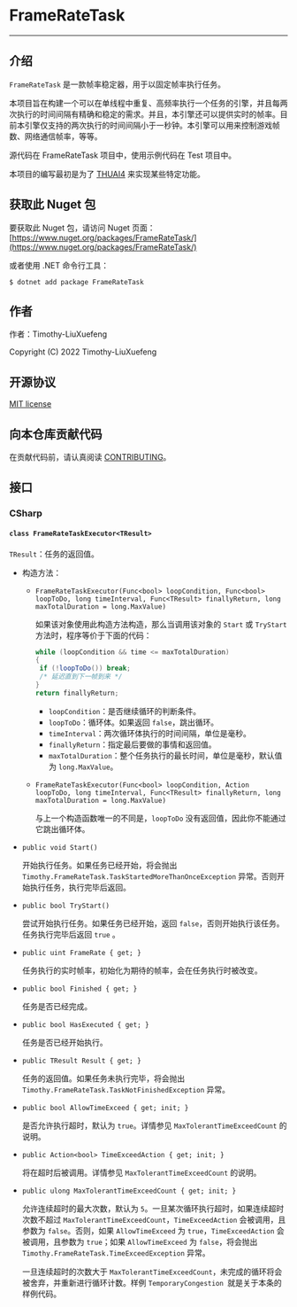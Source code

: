 # FrameRateTask

---

## 介绍

`FrameRateTask` 是一款帧率稳定器，用于以固定帧率执行任务。

本项目旨在构建一个可以在单线程中重复、高频率执行一个任务的引擎，并且每两次执行的时间间隔有精确和稳定的需求。并且，本引擎还可以提供实时的帧率。目前本引擎仅支持的两次执行的时间间隔小于一秒钟。本引擎可以用来控制游戏帧数、网络通信帧率，等等。  

源代码在 FrameRateTask 项目中，使用示例代码在 Test 项目中。

本项目的编写最初是为了 [THUAI4](https://github.com/eesast/THUAI4) 来实现某些特定功能。  

## 获取此 Nuget 包

要获取此 Nuget 包，请访问 Nuget 页面：[https://www.nuget.org/packages/FrameRateTask/](https://www.nuget.org/packages/FrameRateTask/)

或者使用 .NET 命令行工具：  

```shell
$ dotnet add package FrameRateTask
```

## 作者

作者：Timothy-LiuXuefeng

Copyright (C) 2022 Timothy-LiuXuefeng

## 开源协议

[MIT license](https://github.com/Timothy-LiuXuefeng/FrameRateTask/blob/master/LICENSE.txt)

## 向本仓库贡献代码

在贡献代码前，请认真阅读 [CONTRIBUTING](./CONTRIBUTING.zh-CN.md)。

## 接口

### CSharp  

#### `class FrameRateTaskExecutor<TResult>`

`TResult`：任务的返回值。  

+ 构造方法：

  + `FrameRateTaskExecutor(Func<bool> loopCondition, Func<bool> loopToDo, long timeInterval, Func<TResult> finallyReturn, long maxTotalDuration = long.MaxValue)`

    如果该对象使用此构造方法构造，那么当调用该对象的 `Start` 或 `TryStart` 方法时，程序等价于下面的代码：  

    ```c#
    while (loopCondition && time <= maxTotalDuration)
    {
     if (!loopToDo()) break;
     /* 延迟直到下一帧到来 */
    }
    return finallyReturn;
    ```

    + `loopCondition`：是否继续循环的判断条件。
    + `loopToDo`：循环体。如果返回 `false`，跳出循环。
    + `timeInterval`：两次循环体执行的时间间隔，单位是毫秒。
    + `finallyReturn`：指定最后要做的事情和返回值。
    + `maxTotalDuration`：整个任务执行的最长时间，单位是毫秒，默认值为 `long.MaxValue`。

  + `FrameRateTaskExecutor(Func<bool> loopCondition, Action loopToDo, long timeInterval, Func<TResult> finallyReturn, long maxTotalDuration = long.MaxValue)`

    与上一个构造函数唯一的不同是，`loopToDo` 没有返回值，因此你不能通过它跳出循环体。

+ `public void Start()`

  开始执行任务。如果任务已经开始，将会抛出 `Timothy.FrameRateTask.TaskStartedMoreThanOnceException` 异常。否则开始执行任务，执行完毕后返回。

+ `public bool TryStart()`

  尝试开始执行任务。如果任务已经开始，返回 `false`，否则开始执行该任务。任务执行完毕后返回 `true` 。

+ `public uint FrameRate { get; }`

  任务执行的实时帧率，初始化为期待的帧率，会在任务执行时被改变。  

+ `public bool Finished { get; }`

  任务是否已经完成。

+ `public bool HasExecuted { get; }`

  任务是否已经开始执行。

+ `public TResult Result { get; }`

  任务的返回值。如果任务未执行完毕，将会抛出 `Timothy.FrameRateTask.TaskNotFinishedException` 异常。

+ `public bool AllowTimeExceed { get; init; }`

  是否允许执行超时，默认为 `true`。详情参见 `MaxTolerantTimeExceedCount` 的说明。

+ `public Action<bool> TimeExceedAction { get; init; }`

  将在超时后被调用。详情参见 `MaxTolerantTimeExceedCount` 的说明。

+ `public ulong MaxTolerantTimeExceedCount { get; init; }`

  允许连续超时的最大次数，默认为 `5`。一旦某次循环执行超时，如果连续超时次数不超过 `MaxTolerantTimeExceedCount`，`TimeExceedAction` 会被调用，且参数为 `false`。否则，如果 `AllowTimeExceed` 为 `true`，`TimeExceedAction` 会被调用，且参数为 `true`；如果 `AllowTimeExceed` 为 `false`，将会抛出 `Timothy.FrameRateTask.TimeExceedException` 异常。

  一旦连续超时的次数大于 `MaxTolerantTimeExceedCount`，未完成的循环将会被舍弃，并重新进行循环计数。样例 `TemporaryCongestion `就是关于本条的样例代码。



